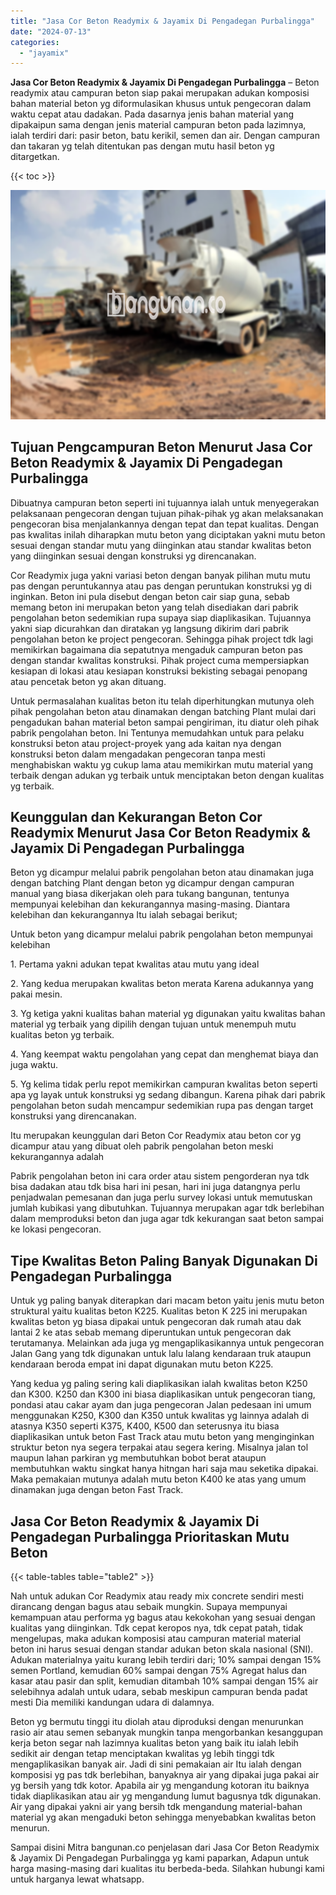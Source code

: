 ```yaml
---
title: "Jasa Cor Beton Readymix & Jayamix Di Pengadegan Purbalingga"
date: "2024-07-13"
categories: 
  - "jayamix"
---
```


**Jasa Cor Beton Readymix & Jayamix Di Pengadegan Purbalingga** – Beton readymix atau campuran beton siap pakai merupakan adukan komposisi bahan material beton yg diformulasikan khusus untuk pengecoran dalam waktu cepat atau dadakan. Pada dasarnya jenis bahan material yang dipakaipun sama dengan jenis material campuran beton pada lazimnya, ialah terdiri dari: pasir beton, batu kerikil, semen dan air. Dengan campuran dan takaran yg telah ditentukan pas dengan mutu hasil beton yg ditargetkan.

{{< toc >}}

![Jasa Cor Beton Readymix & Jayamix Di Pengadegan Purbalingga](/images/jasa-cor-readymix-20.png)

## Tujuan Pengcampuran Beton Menurut Jasa Cor Beton Readymix & Jayamix Di Pengadegan Purbalingga

Dibuatnya campuran beton seperti ini tujuannya ialah untuk menyegerakan pelaksanaan pengecoran dengan tujuan pihak-pihak yg akan melaksanakan pengecoran bisa menjalankannya dengan tepat dan tepat kualitas. Dengan pas kwalitas inilah diharapkan mutu beton yang diciptakan yakni mutu beton sesuai dengan standar mutu yang diinginkan atau standar kwalitas beton yang diinginkan sesuai dengan konstruksi yg direncanakan.

Cor Readymix juga yakni variasi beton dengan banyak pilihan mutu mutu pas dengan peruntukannya atau pas dengan peruntukan konstruksi yg di inginkan. Beton ini pula disebut dengan beton cair siap guna, sebab memang beton ini merupakan beton yang telah disediakan dari pabrik pengolahan beton sedemikian rupa supaya siap diaplikasikan. Tujuannya yakni siap dicurahkan dan diratakan yg langsung dikirim dari pabrik pengolahan beton ke project pengecoran. Sehingga pihak project tdk lagi memikirkan bagaimana dia sepatutnya mengaduk campuran beton pas dengan standar kwalitas konstruksi. Pihak project cuma mempersiapkan kesiapan di lokasi atau kesiapan konstruksi bekisting sebagai penopang atau pencetak beton yg akan dituang.

Untuk permasalahan kualitas beton itu telah diperhitungkan mutunya oleh pihak pengolahan beton atau dinamakan dengan batching Plant mulai dari pengadukan bahan material beton sampai pengiriman, itu diatur oleh pihak pabrik pengolahan beton. Ini Tentunya memudahkan untuk para pelaku konstruksi beton atau project-proyek yang ada kaitan nya dengan konstruksi beton dalam mengadakan pengecoran tanpa mesti menghabiskan waktu yg cukup lama atau memikirkan mutu material yang terbaik dengan adukan yg terbaik untuk menciptakan beton dengan kualitas yg terbaik.

## Keunggulan dan Kekurangan Beton Cor Readymix Menurut Jasa Cor Beton Readymix & Jayamix Di Pengadegan Purbalingga

Beton yg dicampur melalui pabrik pengolahan beton atau dinamakan juga dengan batching Plant dengan beton yg dicampur dengan campuran manual yang biasa dikerjakan oleh para tukang bangunan, tentunya mempunyai kelebihan dan kekurangannya masing-masing. Diantara kelebihan dan kekurangannya Itu ialah sebagai berikut;

Untuk beton yang dicampur melalui pabrik pengolahan beton mempunyai kelebihan

1\. Pertama yakni adukan tepat kwalitas atau mutu yang ideal

2\. Yang kedua merupakan kwalitas beton merata Karena adukannya yang pakai mesin.

3\. Yg ketiga yakni kualitas bahan material yg digunakan yaitu kwalitas bahan material yg terbaik yang dipilih dengan tujuan untuk menempuh mutu kualitas beton yg terbaik.

4\. Yang keempat waktu pengolahan yang cepat dan menghemat biaya dan juga waktu.

5\. Yg kelima tidak perlu repot memikirkan campuran kwalitas beton seperti apa yg layak untuk konstruksi yg sedang dibangun. Karena pihak dari pabrik pengolahan beton sudah mencampur sedemikian rupa pas dengan target konstruksi yang direncanakan.

Itu merupakan keunggulan dari Beton Cor Readymix atau beton cor yg dicampur atau yang dibuat oleh pabrik pengolahan beton meski kekurangannya adalah

Pabrik pengolahan beton ini cara order atau sistem pengorderan nya tdk bisa dadakan atau tdk bisa hari ini pesan, hari ini juga datangnya perlu penjadwalan pemesanan dan juga perlu survey lokasi untuk memutuskan jumlah kubikasi yang dibutuhkan. Tujuannya merupakan agar tdk berlebihan dalam memproduksi beton dan juga agar tdk kekurangan saat beton sampai ke lokasi pengecoran.

## Tipe Kwalitas Beton Paling Banyak Digunakan Di Pengadegan Purbalingga

Untuk yg paling banyak diterapkan dari macam beton yaitu jenis mutu beton struktural yaitu kualitas beton K225. Kualitas beton K 225 ini merupakan kwalitas beton yg biasa dipakai untuk pengecoran dak rumah atau dak lantai 2 ke atas sebab memang diperuntukan untuk pengecoran dak terutamanya. Melainkan ada juga yg mengaplikasikannya untuk pengecoran Jalan Gang yang tdk digunakan untuk lalu lalang kendaraan truk ataupun kendaraan beroda empat ini dapat digunakan mutu beton K225.

Yang kedua yg paling sering kali diaplikasikan ialah kwalitas beton K250 dan K300. K250 dan K300 ini biasa diaplikasikan untuk pengecoran tiang, pondasi atau cakar ayam dan juga pengecoran Jalan pedesaan ini umum menggunakan K250, K300 dan K350 untuk kwalitas yg lainnya adalah di atasnya K350 seperti K375, K400, K500 dan seterusnya itu biasa diaplikasikan untuk beton Fast Track atau mutu beton yang menginginkan struktur beton nya segera terpakai atau segera kering. Misalnya jalan tol maupun lahan parkiran yg membutuhkan bobot berat ataupun membutuhkan waktu singkat hanya hitngan hari saja mau seketika dipakai. Maka pemakaian mutunya adalah mutu beton K400 ke atas yang umum dinamakan juga dengan beton Fast Track.

## Jasa Cor Beton Readymix & Jayamix Di Pengadegan Purbalingga Prioritaskan Mutu Beton

{{< table-tables table="table2" >}}

Nah untuk adukan Cor Readymix atau ready mix concrete sendiri mesti dirancang dengan bagus atau sebaik mungkin. Supaya mempunyai kemampuan atau performa yg bagus atau kekokohan yang sesuai dengan kualitas yang diinginkan. Tdk cepat keropos nya, tdk cepat patah, tidak mengelupas, maka adukan komposisi atau campuran material material beton ini harus sesuai dengan standar adukan beton skala nasional (SNI). Adukan materialnya yaitu kurang lebih terdiri dari; 10% sampai dengan 15% semen Portland, kemudian 60% sampai dengan 75% Agregat halus dan kasar atau pasir dan split, kemudian ditambah 10% sampai dengan 15% air selebihnya adalah untuk udara, sebab meskipun campuran benda padat mesti Dia memiliki kandungan udara di dalamnya.

Beton yg bermutu tinggi itu diolah atau diproduksi dengan menurunkan rasio air atau semen sebanyak mungkin tanpa mengorbankan kesanggupan kerja beton segar nah lazimnya kualitas beton yang baik itu ialah lebih sedikit air dengan tetap menciptakan kwalitas yg lebih tinggi tdk mengaplikasikan banyak air. Jadi di sini pemakaian air Itu ialah dengan komposisi yg pas tdk berlebihan, banyaknya air yang dipakai juga pakai air yg bersih yang tdk kotor. Apabila air yg mengandung kotoran itu baiknya tidak diaplikasikan atau air yg mengandung lumut bagusnya tdk digunakan. Air yang dipakai yakni air yang bersih tdk mengandung material-bahan material yg akan mengaduki beton sehingga menyebabkan kwalitas beton menurun.

Sampai disini Mitra bangunan.co penjelasan dari Jasa Cor Beton Readymix & Jayamix Di Pengadegan Purbalingga yg kami paparkan, Adapun untuk harga masing-masing dari kualitas itu berbeda-beda. Silahkan hubungi kami untuk harganya lewat whatsapp.
